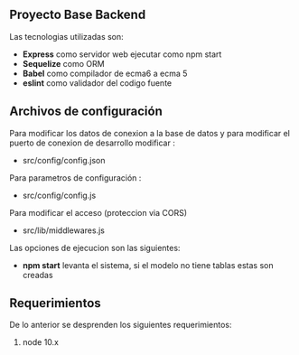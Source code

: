 ## Proyecto Base Backend

Las tecnologias utilizadas son:

- **Express** como servidor web ejecutar como npm start
- **Sequelize** como ORM
- **Babel** como compilador de ecma6 a ecma 5
- **eslint** como validador del codigo fuente

## Archivos de configuración

Para modificar los datos de conexion a la base de datos y para modificar el puerto de conexion de desarrollo modificar :

- src/config/config.json

Para parametros de configuración :

- src/config/config.js

Para modificar el acceso (proteccion via CORS)

- src/lib/middlewares.js

Las opciones de ejecucion son las siguientes:

- **npm start**   levanta el sistema, si el modelo no tiene tablas estas son creadas

## Requerimientos

De lo anterior se desprenden los siguientes requerimientos:

1. node 10.x

